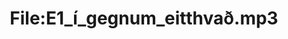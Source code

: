 ---
title: File:E1_í_gegnum_eitthvað.mp3
recording of: í gegnum eitthvað
reading speed: slow
speaker: E
license: CC0
---